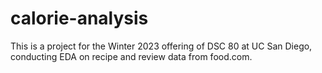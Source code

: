 # calorie-analysis
This is a project for the Winter 2023 offering of DSC 80 at UC San Diego, conducting EDA on recipe and review data from food.com. 
